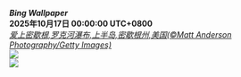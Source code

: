 ***Bing Wallpaper***  
**2025年10月17日 00:00:00 UTC+0800**  
*[爱上密歇根,罗克河瀑布,上半岛,密歇根州,美国(©Matt Anderson Photography/Getty Images)](https://www.bing.com/th?id=OHR.RockRiverFalls_ZH-CN6532185546_UHD.jpg)*  
![](https://www.bing.com/th?id=OHR.RockRiverFalls_ZH-CN6532185546_UHD.jpg)  
![](https://www.bing.com/th?id=OHR.RockRiverFalls_ZH-CN6532185546_1080x1920.jpg)
